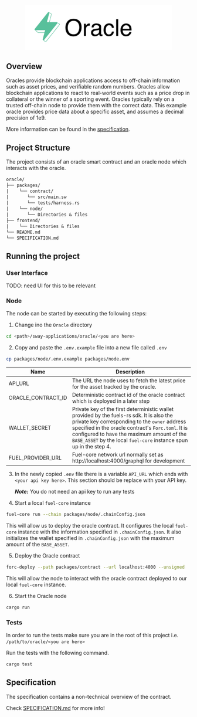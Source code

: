 <p align="center">
    <picture>
        <source media="(prefers-color-scheme: dark)" srcset=".docs/oracle-logo-dark-theme.png">
        <img alt="oracle logo" width="400px" src=".docs/oracle-logo-light-theme.png">
    </picture>
</p>

## Overview

Oracles provide blockchain applications access to off-chain information such as asset prices, and verifiable random numbers.  Oracles allow blockchain applications to react to real-world events such as a price drop in collateral or the winner of a sporting event.  Oracles typically rely on a trusted off-chain node to provide them with the correct data.  This example oracle provides price data about a specific asset, and assumes a decimal precision of 1e9.

More information can be found in the [specification](./SPECIFICATION.md).

## Project Structure

The project consists of an oracle smart contract and an oracle node which interacts with the oracle.

<!--Only show most important files e.g. script to run, build etc.-->

```
oracle/
├── packages/
|    └── contract/
|       └── src/main.sw
|       └── tests/harness.rs
|    └── node/
|       └── Directories & files
├── frontend/
|    └── Directories & files
└── README.md
└── SPECIFICATION.md
```

## Running the project

### User Interface

TODO: need UI for this to be relevant

### Node

The node can be started by executing the following steps:

1. Change ino the `Oracle` directory

```bash
cd <path>/sway-applications/oracle/<you are here>
```

2. Copy and paste the `.env.example` file into a new file called `.env`

```bash
cp packages/node/.env.example packages/node.env
```

| Name               | Description |
|--------------------|-------------|
| API_URL            | The URL the node uses to fetch the latest price for the asset tracked by the oracle. |
| ORACLE_CONTRACT_ID | Deterministic contract id of the oracle contract which is deployed in a later step |
| WALLET_SECRET      | Private key of the first deterministic wallet provided by the fuels-rs sdk.  It is also the private key corresponding to the `owner` address specified in the oracle contract's `Forc.toml`.  It is configured to have the maximum amount of the `BASE_ASSET` by the local `fuel-core` instance spun up in the step 4. |
| FUEL_PROVIDER_URL  | Fuel-core network url normally set as http://localhost:4000/graphql for development |

3. In the newly copied `.env` file there is a variable `API_URL` which ends with `<your api key here>`.  This section should be replace with your API key.

    **_Note:_** You do not need an api key to run any tests

4. Start a local `fuel-core` instance

```bash
fuel-core run --chain packages/node/.chainConfig.json
```

This will allow us to deploy the oracle contract.  It configures the local `fuel-core` instance with the information specified in `.chainConfig.json`.  It also initializes the wallet specified in `.chainConfig.json` with the maximum amount of the `BASE_ASSET`.

5. Deploy the Oracle contract

```bash
forc-deploy --path packages/contract --url localhost:4000 --unsigned
```

This will allow the node to interact with the oracle contract deployed to our local `fuel-core` instance.

6. Start the Oracle node

```bash
cargo run
```

### Tests
In order to run the tests make sure you are in the root of this project i.e. `/path/to/oracle/<you are here>`

Run the tests with the following command.

```bash
cargo test
```

## Specification

The specification contains a non-technical overview of the contract.

Check [SPECIFICATION.md](./SPECIFICATION.md) for more info!
